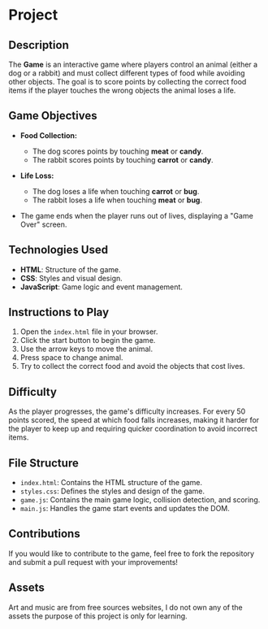 # Project


## Description

The **Game** is an interactive game where players control an animal (either a dog or a rabbit) and must collect different types of food while avoiding other objects. The goal is to score points by collecting the correct food items if the player touches the wrong objects the animal loses a life.


## Game Objectives

- **Food Collection:** 
  - The dog scores points by touching **meat** or **candy**.
  - The rabbit scores points by touching **carrot** or **candy**.

- **Life Loss:**
  - The dog loses a life when touching **carrot** or **bug**.
  - The rabbit loses a life when touching **meat** or **bug**.

- The game ends when the player runs out of lives, displaying a "Game Over" screen.


## Technologies Used

- **HTML**: Structure of the game.
- **CSS**: Styles and visual design.
- **JavaScript**: Game logic and event management.


## Instructions to Play

1. Open the `index.html` file in your browser.
2. Click the start button to begin the game.
3. Use the arrow keys to move the animal.
5. Press space to change animal.
4. Try to collect the correct food and avoid the objects that cost lives.


## Difficulty
As the player progresses, the game's difficulty increases. For every 50 points scored, the speed at which food falls increases, making it harder for the player to keep up and requiring quicker coordination to avoid incorrect items.


## File Structure

- `index.html`: Contains the HTML structure of the game.
- `styles.css`: Defines the styles and design of the game.
- `game.js`: Contains the main game logic, collision detection, and scoring.
- `main.js`: Handles the game start events and updates the DOM.


## Contributions

If you would like to contribute to the game, feel free to fork the repository and submit a pull request with your improvements!

## Assets

Art and music are from free sources websites, I do not own any of the assets the purpose of this project is only for learning.